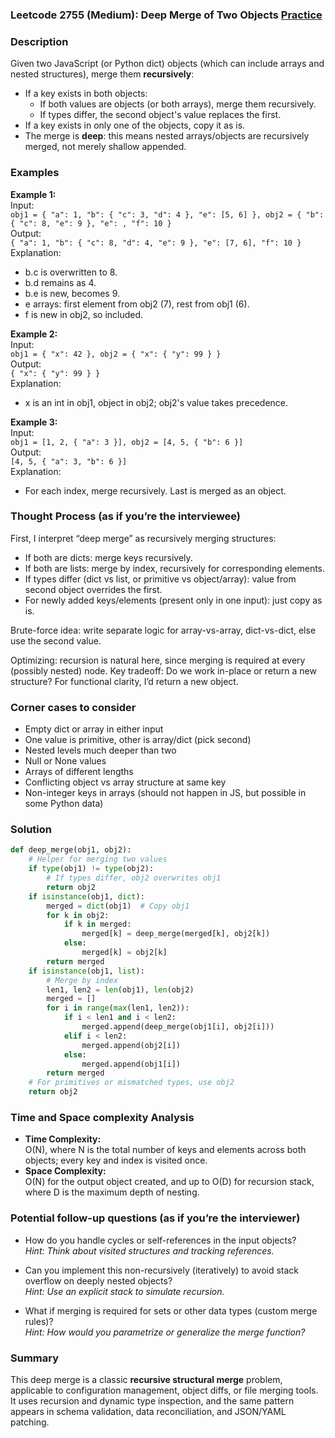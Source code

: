 ### Leetcode 2755 (Medium): Deep Merge of Two Objects [Practice](https://leetcode.com/problems/deep-merge-of-two-objects)

### Description  
Given two JavaScript (or Python dict) objects (which can include arrays and nested structures), merge them **recursively**:
- If a key exists in both objects:
  - If both values are objects (or both arrays), merge them recursively.
  - If types differ, the second object's value replaces the first.
- If a key exists in only one of the objects, copy it as is.
- The merge is **deep**: this means nested arrays/objects are recursively merged, not merely shallow appended.

### Examples  

**Example 1:**  
Input:  
`obj1 = { "a": 1, "b": { "c": 3, "d": 4 }, "e": [5, 6] }, obj2 = { "b": { "c": 8, "e": 9 }, "e": , "f": 10 }`  
Output:  
`{ "a": 1, "b": { "c": 8, "d": 4, "e": 9 }, "e": [7, 6], "f": 10 }`  
Explanation:  
- b.c is overwritten to 8.  
- b.d remains as 4.  
- b.e is new, becomes 9.  
- e arrays: first element from obj2 (7), rest from obj1 (6).  
- f is new in obj2, so included.  

**Example 2:**  
Input:  
`obj1 = { "x": 42 }, obj2 = { "x": { "y": 99 } }`  
Output:  
`{ "x": { "y": 99 } }`  
Explanation:  
- x is an int in obj1, object in obj2; obj2's value takes precedence.

**Example 3:**  
Input:  
`obj1 = [1, 2, { "a": 3 }], obj2 = [4, 5, { "b": 6 }]`  
Output:  
`[4, 5, { "a": 3, "b": 6 }]`  
Explanation:  
- For each index, merge recursively. Last is merged as an object.

### Thought Process (as if you’re the interviewee)  
First, I interpret “deep merge” as recursively merging structures:
- If both are dicts: merge keys recursively.
- If both are lists: merge by index, recursively for corresponding elements.
- If types differ (dict vs list, or primitive vs object/array): value from second object overrides the first.
- For newly added keys/elements (present only in one input): just copy as is.

Brute-force idea: write separate logic for array-vs-array, dict-vs-dict, else use the second value.

Optimizing: recursion is natural here, since merging is required at every (possibly nested) node. 
Key tradeoff: Do we work in-place or return a new structure? For functional clarity, I’d return a new object.

### Corner cases to consider  
- Empty dict or array in either input
- One value is primitive, other is array/dict (pick second)
- Nested levels much deeper than two
- Null or None values
- Arrays of different lengths
- Conflicting object vs array structure at same key
- Non-integer keys in arrays (should not happen in JS, but possible in some Python data)

### Solution

```python
def deep_merge(obj1, obj2):
    # Helper for merging two values
    if type(obj1) != type(obj2):
        # If types differ, obj2 overwrites obj1
        return obj2
    if isinstance(obj1, dict):
        merged = dict(obj1)  # Copy obj1
        for k in obj2:
            if k in merged:
                merged[k] = deep_merge(merged[k], obj2[k])
            else:
                merged[k] = obj2[k]
        return merged
    if isinstance(obj1, list):
        # Merge by index
        len1, len2 = len(obj1), len(obj2)
        merged = []
        for i in range(max(len1, len2)):
            if i < len1 and i < len2:
                merged.append(deep_merge(obj1[i], obj2[i]))
            elif i < len2:
                merged.append(obj2[i])
            else:
                merged.append(obj1[i])
        return merged
    # For primitives or mismatched types, use obj2
    return obj2
```

### Time and Space complexity Analysis  

- **Time Complexity:**  
  O(N), where N is the total number of keys and elements across both objects; every key and index is visited once.  
- **Space Complexity:**  
  O(N) for the output object created, and up to O(D) for recursion stack, where D is the maximum depth of nesting.

### Potential follow-up questions (as if you’re the interviewer)  

- How do you handle cycles or self-references in the input objects?  
  *Hint: Think about visited structures and tracking references.*

- Can you implement this non-recursively (iteratively) to avoid stack overflow on deeply nested objects?  
  *Hint: Use an explicit stack to simulate recursion.*

- What if merging is required for sets or other data types (custom merge rules)?  
  *Hint: How would you parametrize or generalize the merge function?*

### Summary
This deep merge is a classic **recursive structural merge** problem, applicable to configuration management, object diffs, or file merging tools. It uses recursion and dynamic type inspection, and the same pattern appears in schema validation, data reconciliation, and JSON/YAML patching.